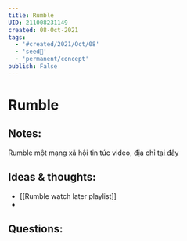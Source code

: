 ```yaml
---
title: Rumble
UID: 211008231149
created: 08-Oct-2021
tags:
  - '#created/2021/Oct/08'
  - 'seed🥜'
  - 'permanent/concept'
publish: False
---
```

# Rumble

## Notes:
Rumble một mạng xã hội tin tức video, địa chỉ [tại đây](https://rumble.com/)

## Ideas & thoughts:
- [[Rumble watch later playlist]]
- 
## Questions:

